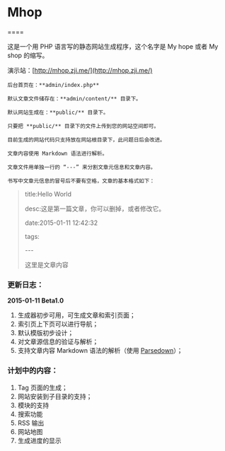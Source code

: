 # Mhop
====

这是一个用 PHP 语言写的静态网站生成程序，这个名字是 My hope 或者 My shop 的缩写。

演示站：[http://mhop.zji.me/](http://mhop.zji.me/)

	后台首页在：**admin/index.php**
	
	默认文章文件储存在：**admin/content/** 目录下。
	
	默认网站生成在：**public/** 目录下。
	
	只要把 **public/** 目录下的文件上传到您的网站空间即可。
	
	目前生成的网站代码只支持放在网站根目录下，此问题日后会改进。
	
	文章内容使用 Markdown 语法进行解析。
	
	文章文件用单独一行的 “---” 来分割文章元信息和文章内容。

	书写中文章元信息的冒号后不要有空格，文章的基本格式如下：
	
	
> title:Hello World
> 
> desc:这是第一篇文章，你可以删掉，或者修改它。
> 
> date:2015-01-11 12:42:32
> 
> tags:
> 
> \---
> 
> 这里是文章内容

### 更新日志：

**2015-01-11 Beta1.0**

1. 生成器初步可用，可生成文章和索引页面；
2. 索引页上下页可以进行导航；
3. 默认模版初步设计；
4. 对文章源信息的验证与解析；
5. 支持文章内容 Markdown 语法的解析（使用 [Parsedown](https://github.com/erusev/parsedown)）；

### 计划中的内容：

1. Tag 页面的生成；
2. 网站安装到子目录的支持；
3. 模块的支持
4. 搜索功能
5. RSS 输出
6. 网站地图
7. 生成进度的显示